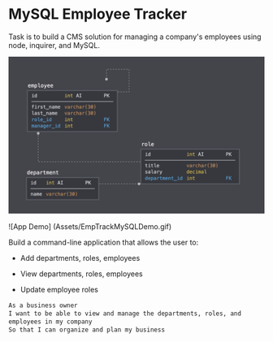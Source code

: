 
# MySQL Employee Tracker

Task is to build a CMS solution for managing a company's employees using node, inquirer, and MySQL.


![Database Schema](Assets/schema.png)

![App Demo] (Assets/EmpTrackMySQLDemo.gif)
  
Build a command-line application that allows the user to:

  * Add departments, roles, employees

  * View departments, roles, employees

  * Update employee roles

```
As a business owner
I want to be able to view and manage the departments, roles, and employees in my company
So that I can organize and plan my business
```